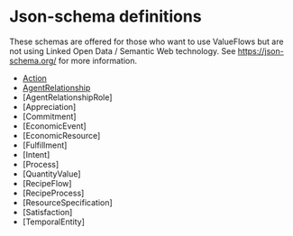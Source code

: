 # Json-schema definitions

These schemas are offered for those who want to use ValueFlows but are not using Linked Open Data / Semantic Web technology.  See https://json-schema.org/ for more information.

* [Action](Action.md)
* [AgentRelationship](json-schema-pages/Action.md)
* [AgentRelationshipRole]
* [Appreciation]
* [Commitment]
* [EconomicEvent]
* [EconomicResource]
* [Fulfillment]
* [Intent]
* [Process]
* [QuantityValue]
* [RecipeFlow]
* [RecipeProcess]
* [ResourceSpecification]
* [Satisfaction]
* [TemporalEntity]
